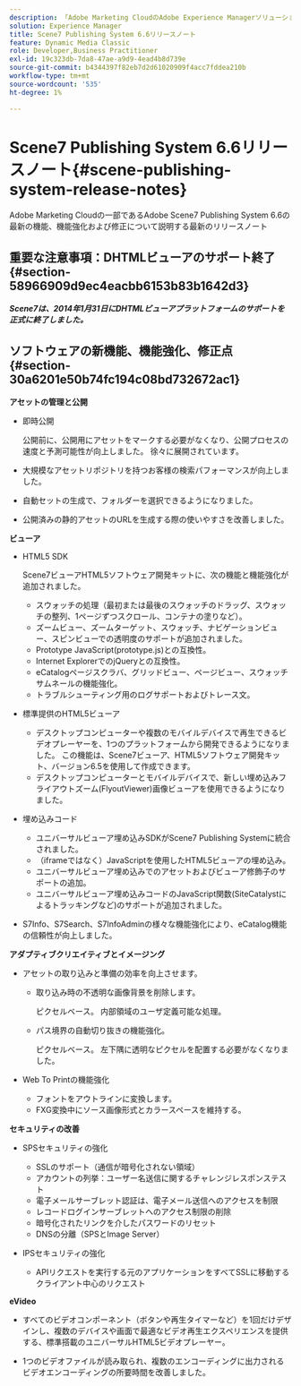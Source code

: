 ```yaml
---
description: 「Adobe Marketing CloudのAdobe Experience Managerソリューションに含まれるAdobe Scene7 Publishing System 6.6の最新の機能、機能強化および修正について説明する最新のリリースノート」
solution: Experience Manager
title: Scene7 Publishing System 6.6リリースノート
feature: Dynamic Media Classic
role: Developer,Business Practitioner
exl-id: 19c323db-7da8-47ae-a9d9-4ead4b8d739e
source-git-commit: b4344397f82eb7d2d61020909f4acc7fddea210b
workflow-type: tm+mt
source-wordcount: '535'
ht-degree: 1%

---
```


# Scene7 Publishing System 6.6リリースノート{#scene-publishing-system-release-notes}

Adobe Marketing Cloudの一部であるAdobe Scene7 Publishing System 6.6の最新の機能、機能強化および修正について説明する最新のリリースノート

## 重要な注意事項：DHTMLビューアのサポート終了 {#section-58966909d9ec4eacbb6153b83b1642d3}

***Scene7は、2014年1月31日にDHTMLビューアプラットフォームのサポートを正式に終了しました。***

## ソフトウェアの新機能、機能強化、修正点 {#section-30a6201e50b74fc194c08bd732672ac1}

**アセットの管理と公開**

* 即時公開

   公開前に、公開用にアセットをマークする必要がなくなり、公開プロセスの速度と予測可能性が向上しました。 徐々に展開されています。

* 大規模なアセットリポジトリを持つお客様の検索パフォーマンスが向上しました。
* 自動セットの生成で、フォルダーを選択できるようになりました。
* 公開済みの静的アセットのURLを生成する際の使いやすさを改善しました。

**ビューア**

* HTML5 SDK

   Scene7ビューアHTML5ソフトウェア開発キットに、次の機能と機能強化が追加されました。

   * スウォッチの処理（最初または最後のスウォッチのドラッグ、スウォッチの整列、1ページずつスクロール、コンテナの塗りなど）。
   * ズームビュー、ズームターゲット、スウォッチ、ナビゲーションビュー、スピンビューでの透明度のサポートが追加されました。
   * Prototype JavaScript(prototype.js)との互換性。
   * Internet ExplorerでのjQueryとの互換性。
   * eCatalogページスクラバ、グリッドビュー、ページビュー、スウォッチサムネールの機能強化。
   * トラブルシューティング用のログサポートおよびトレース文。

* 標準提供のHTML5ビューア

   * デスクトップコンピューターや複数のモバイルデバイスで再生できるビデオプレーヤーを、1つのプラットフォームから開発できるようになりました。 この機能は、Scene7ビューア、HTML5ソフトウェア開発キット、バージョン6.5を使用して作成できます。
   * デスクトップコンピューターとモバイルデバイスで、新しい埋め込みフライアウトズーム(FlyoutViewer)画像ビューアを使用できるようになりました。

* 埋め込みコード

   * ユニバーサルビューア埋め込みSDKがScene7 Publishing Systemに統合されました。
   * （iframeではなく）JavaScriptを使用したHTML5ビューアの埋め込み。
   * ユニバーサルビューア埋め込みでのアセットおよびビューア修飾子のサポートの追加。
   * ユニバーサルビューア埋め込みコードのJavaScript関数(SiteCatalystによるトラッキングなど)のサポートが追加されました。

* S7Info、S7Search、S7InfoAdminの様々な機能強化により、eCatalog機能の信頼性が向上しました。

**アダプティブクリエイティブとイメージング**

* アセットの取り込みと準備の効率を向上させます。

   * 取り込み時の不透明な画像背景を削除します。

      ピクセルベース。 内部領域のユーザ定義可能な処理。
   * パス境界の自動切り抜きの機能強化。

      ピクセルベース。 左下隅に透明なピクセルを配置する必要がなくなりました。

* Web To Printの機能強化

   * フォントをアウトラインに変換します。
   * FXG変換中にソース画像形式とカラースペースを維持する。

**セキュリティの改善**

* SPSセキュリティの強化

   * SSLのサポート（通信が暗号化されない領域）
   * アカウントの列挙：ユーザー名送信に関するチャレンジレスポンステスト
   * 電子メールサーブレット認証は、電子メール送信へのアクセスを制限
   * レコードログインサーブレットへのアクセス制限の削除
   * 暗号化されたリンクを介したパスワードのリセット
   * DNSの分離（SPSとImage Server）

* IPSセキュリティの強化

   * APIリクエストを実行する元のアプリケーションをすべてSSLに移動するクライアント中心のリクエスト

**eVideo**

* すべてのビデオコンポーネント（ボタンや再生タイマーなど）を1回だけデザインし、複数のデバイスや画面で最適なビデオ再生エクスペリエンスを提供する、標準搭載のユニバーサルHTML5ビデオプレーヤー。

<!--   See [About using HTML5 video](http://help.adobe.com/en_US/scene7/using/WS98ca2e6790647c064dcc4e2c1399dadca0f-8000.html). -->

* 1つのビデオファイルが読み取られ、複数のエンコーディングに出力されるビデオエンコーディングの所要時間を改善しました。
